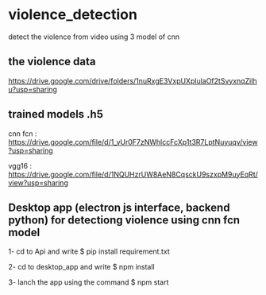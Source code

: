 # violence_detection
detect the violence from video using 3 model of cnn

## the violence data 
https://drive.google.com/drive/folders/1nuRxgE3VxpUXplulaOf2tSvyxnqZiIhu?usp=sharing

## trained models .h5
cnn fcn : https://drive.google.com/file/d/1_vUr0F7zNWhlccFcXp1t3R7LptNuyuqv/view?usp=sharing

vgg16 : https://drive.google.com/file/d/1NQUHzrUW8AeN8CqsckU9szxpM9uyEqRt/view?usp=sharing

## Desktop app  (electron js interface, backend python) for detectiong violence using cnn fcn model

1- cd to Api and write $ pip install requirement.txt

2- cd to desktop_app and write $ npm install

3- lanch the app using the command $ npm start
